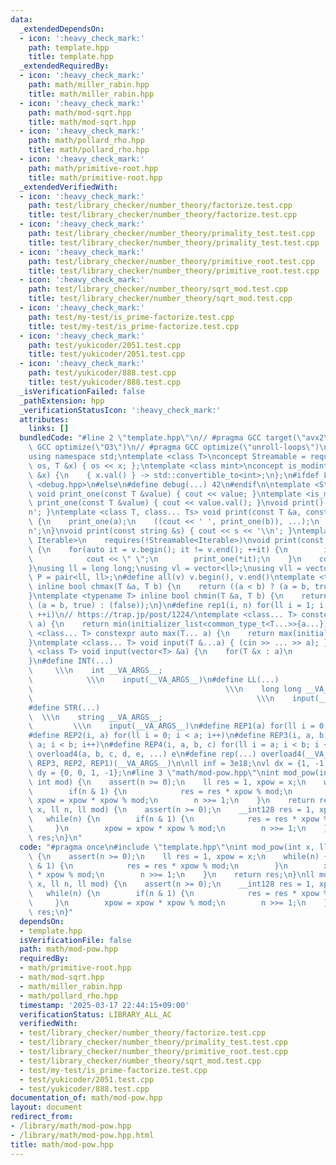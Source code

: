 ```yaml
---
data:
  _extendedDependsOn:
  - icon: ':heavy_check_mark:'
    path: template.hpp
    title: template.hpp
  _extendedRequiredBy:
  - icon: ':heavy_check_mark:'
    path: math/miller_rabin.hpp
    title: math/miller_rabin.hpp
  - icon: ':heavy_check_mark:'
    path: math/mod-sqrt.hpp
    title: math/mod-sqrt.hpp
  - icon: ':heavy_check_mark:'
    path: math/pollard_rho.hpp
    title: math/pollard_rho.hpp
  - icon: ':heavy_check_mark:'
    path: math/primitive-root.hpp
    title: math/primitive-root.hpp
  _extendedVerifiedWith:
  - icon: ':heavy_check_mark:'
    path: test/library_checker/number_theory/factorize.test.cpp
    title: test/library_checker/number_theory/factorize.test.cpp
  - icon: ':heavy_check_mark:'
    path: test/library_checker/number_theory/primality_test.test.cpp
    title: test/library_checker/number_theory/primality_test.test.cpp
  - icon: ':heavy_check_mark:'
    path: test/library_checker/number_theory/primitive_root.test.cpp
    title: test/library_checker/number_theory/primitive_root.test.cpp
  - icon: ':heavy_check_mark:'
    path: test/library_checker/number_theory/sqrt_mod.test.cpp
    title: test/library_checker/number_theory/sqrt_mod.test.cpp
  - icon: ':heavy_check_mark:'
    path: test/my-test/is_prime-factorize.test.cpp
    title: test/my-test/is_prime-factorize.test.cpp
  - icon: ':heavy_check_mark:'
    path: test/yukicoder/2051.test.cpp
    title: test/yukicoder/2051.test.cpp
  - icon: ':heavy_check_mark:'
    path: test/yukicoder/888.test.cpp
    title: test/yukicoder/888.test.cpp
  _isVerificationFailed: false
  _pathExtension: hpp
  _verificationStatusIcon: ':heavy_check_mark:'
  attributes:
    links: []
  bundledCode: "#line 2 \"template.hpp\"\n// #pragma GCC target(\"avx2\")\n// #pragma\
    \ GCC optimize(\"O3\")\n// #pragma GCC optimize(\"unroll-loops\")\n#include <bits/stdc++.h>\n\
    using namespace std;\ntemplate <class T>\nconcept Streamable = requires(ostream\
    \ os, T &x) { os << x; };\ntemplate <class mint>\nconcept is_modint = requires(mint\
    \ &x) {\n    { x.val() } -> std::convertible_to<int>;\n};\n#ifdef LOCAL\n#include\
    \ <debug.hpp>\n#else\n#define debug(...) 42\n#endif\n\ntemplate <Streamable T>\
    \ void print_one(const T &value) { cout << value; }\ntemplate <is_modint T> void\
    \ print_one(const T &value) { cout << value.val(); }\nvoid print() { cout << '\\\
    n'; }\ntemplate <class T, class... Ts> void print(const T &a, const Ts &...b)\
    \ {\n    print_one(a);\n    ((cout << ' ', print_one(b)), ...);\n    cout << '\\\
    n';\n}\nvoid print(const string &s) { cout << s << '\\n'; }\ntemplate <ranges::range\
    \ Iterable>\n    requires(!Streamable<Iterable>)\nvoid print(const Iterable &v)\
    \ {\n    for(auto it = v.begin(); it != v.end(); ++it) {\n        if(it != v.begin())\n\
    \            cout << \" \";\n        print_one(*it);\n    }\n    cout << '\\n';\n\
    }\nusing ll = long long;\nusing vl = vector<ll>;\nusing vll = vector<vl>;\nusing\
    \ P = pair<ll, ll>;\n#define all(v) v.begin(), v.end()\ntemplate <typename T>\
    \ inline bool chmax(T &a, T b) {\n    return ((a < b) ? (a = b, true) : (false));\n\
    }\ntemplate <typename T> inline bool chmin(T &a, T b) {\n    return ((a > b) ?\
    \ (a = b, true) : (false));\n}\n#define rep1(i, n) for(ll i = 1; i <= ((ll)n);\
    \ ++i)\n// https://trap.jp/post/1224/\ntemplate <class... T> constexpr auto min(T...\
    \ a) {\n    return min(initializer_list<common_type_t<T...>>{a...});\n}\ntemplate\
    \ <class... T> constexpr auto max(T... a) {\n    return max(initializer_list<common_type_t<T...>>{a...});\n\
    }\ntemplate <class... T> void input(T &...a) { (cin >> ... >> a); }\ntemplate\
    \ <class T> void input(vector<T> &a) {\n    for(T &x : a)\n        cin >> x;\n\
    }\n#define INT(...)                                                          \
    \     \\\n    int __VA_ARGS__;                                               \
    \            \\\n    input(__VA_ARGS__)\n#define LL(...)                     \
    \                                           \\\n    long long __VA_ARGS__;   \
    \                                                  \\\n    input(__VA_ARGS__)\n\
    #define STR(...)                                                             \
    \  \\\n    string __VA_ARGS__;                                               \
    \         \\\n    input(__VA_ARGS__)\n#define REP1(a) for(ll i = 0; i < a; i++)\n\
    #define REP2(i, a) for(ll i = 0; i < a; i++)\n#define REP3(i, a, b) for(ll i =\
    \ a; i < b; i++)\n#define REP4(i, a, b, c) for(ll i = a; i < b; i += c)\n#define\
    \ overload4(a, b, c, d, e, ...) e\n#define rep(...) overload4(__VA_ARGS__, REP4,\
    \ REP3, REP2, REP1)(__VA_ARGS__)\n\nll inf = 3e18;\nvl dx = {1, -1, 0, 0};\nvl\
    \ dy = {0, 0, 1, -1};\n#line 3 \"math/mod-pow.hpp\"\nint mod_pow(int x, ll n,\
    \ int mod) {\n    assert(n >= 0);\n    ll res = 1, xpow = x;\n    while(n) {\n\
    \        if(n & 1) {\n            res = res * xpow % mod;\n        }\n       \
    \ xpow = xpow * xpow % mod;\n        n >>= 1;\n    }\n    return res;\n}\nll mod_pow_ll(ll\
    \ x, ll n, ll mod) {\n    assert(n >= 0);\n    __int128 res = 1, xpow = x;\n \
    \   while(n) {\n        if(n & 1) {\n            res = res * xpow % mod;\n   \
    \     }\n        xpow = xpow * xpow % mod;\n        n >>= 1;\n    }\n    return\
    \ res;\n}\n"
  code: "#pragma once\n#include \"template.hpp\"\nint mod_pow(int x, ll n, int mod)\
    \ {\n    assert(n >= 0);\n    ll res = 1, xpow = x;\n    while(n) {\n        if(n\
    \ & 1) {\n            res = res * xpow % mod;\n        }\n        xpow = xpow\
    \ * xpow % mod;\n        n >>= 1;\n    }\n    return res;\n}\nll mod_pow_ll(ll\
    \ x, ll n, ll mod) {\n    assert(n >= 0);\n    __int128 res = 1, xpow = x;\n \
    \   while(n) {\n        if(n & 1) {\n            res = res * xpow % mod;\n   \
    \     }\n        xpow = xpow * xpow % mod;\n        n >>= 1;\n    }\n    return\
    \ res;\n}"
  dependsOn:
  - template.hpp
  isVerificationFile: false
  path: math/mod-pow.hpp
  requiredBy:
  - math/primitive-root.hpp
  - math/mod-sqrt.hpp
  - math/miller_rabin.hpp
  - math/pollard_rho.hpp
  timestamp: '2025-03-17 22:44:15+09:00'
  verificationStatus: LIBRARY_ALL_AC
  verifiedWith:
  - test/library_checker/number_theory/factorize.test.cpp
  - test/library_checker/number_theory/primality_test.test.cpp
  - test/library_checker/number_theory/primitive_root.test.cpp
  - test/library_checker/number_theory/sqrt_mod.test.cpp
  - test/my-test/is_prime-factorize.test.cpp
  - test/yukicoder/2051.test.cpp
  - test/yukicoder/888.test.cpp
documentation_of: math/mod-pow.hpp
layout: document
redirect_from:
- /library/math/mod-pow.hpp
- /library/math/mod-pow.hpp.html
title: math/mod-pow.hpp
---
```

